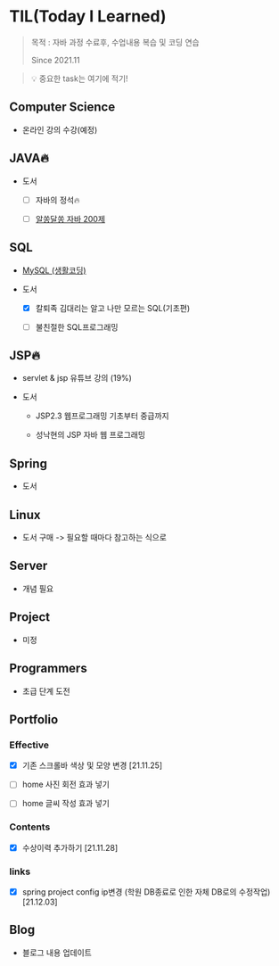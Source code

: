 # TIL(Today I Learned)

> 목적 : 자바 과정 수료후, 수업내용 복습 및 코딩 연습
>
> Since 2021.11

> 💡 중요한 task는 여기에 적기!

## Computer Science

- 온라인 강의 수강(예정)

  

## JAVA🔥

- 도서

  - [ ] 자바의 정석🔥

  - [ ] [알쏭달쏭 자바 200제](https://github.com/kwonohsun12/TIL/blob/c2a4de1450b698066b5d9f60fc467cd67d27fffe/JAVA/%EC%95%8C%EC%8F%AD%EB%8B%AC%EC%8F%AD%20%EC%9E%90%EB%B0%94%20200%EC%A0%9C.md)



## SQL

- [MySQL (생활코딩)](https://github.com/kwonohsun12/TIL/blob/95cba3cb6cb8faef949f18eaaaac5196f7331992/SQL/MySQL/%EC%83%9D%ED%99%9C%EC%BD%94%EB%94%A9.md)
- 도서
  
  - [x] 칼퇴족 김대리는 알고 나만 모르는 SQL(기초편)
  - [ ] 불친절한 SQL프로그래밍

 


## JSP🔥

- servlet & jsp 유튜브 강의 (19%)

- 도서

  - JSP2.3 웹프로그래밍 기초부터 중급까지

  - 성낙현의 JSP 자바 웹 프로그래밍

  

## Spring

- 도서



## Linux

- 도서 구매 -> 필요할 때마다 참고하는 식으로



## Server

- 개념 필요



## Project

- 미정



## Programmers

- 초급 단계 도전



## Portfolio

### Effective

- [x] 기존 스크롤바 색상 및 모양 변경 [21.11.25]

- [ ] home 사진 회전 효과 넣기

- [ ] home 글씨 작성 효과 넣기

  

### Contents

- [x] 수상이력 추가하기 [21.11.28]



### links

- [x] spring project config ip변경 (학원 DB종료로 인한 자체 DB로의 수정작업) [21.12.03]



## Blog

- 블로그 내용 업데이트
